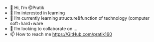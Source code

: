- 👋 Hi, I’m @Pratik
- 👀 I’m interested in learning
- 🌱 I’m currently learning structure&function of technology (computer soft+hard+ware
- 💞️ I’m looking to collaborate on ...
- 📫 How to reach me https://GitHub.com/pratik160

<!---
Pratik160/Pratik160 is a ✨ special ✨ repository because its `README.md` (this file) appears on your GitHub profile.
You can click the Preview link to take a look at your changes.
--->
